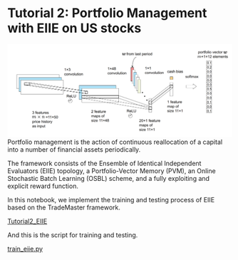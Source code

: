 # Tutorial 2: Portfolio Management with EIIE on US stocks
![EIIE.png](EIIE.png)
Portfolio management is the action of continuous reallocation of a capital into a number of financial assets periodically.

The framework consists of the Ensemble of Identical Independent Evaluators
(EIIE) topology, a Portfolio-Vector Memory (PVM), an Online Stochastic Batch Learning
(OSBL) scheme, and a fully exploiting and explicit reward function.




In this notebook, we implement the training and testing process of EIIE based on the TradeMaster framework.

[Tutorial2_EIIE](https://github.com/TradeMaster-NTU/TradeMaster/blob/main/tutorial/Tutorial2_EIIE.ipynb)

And this is the script for training and testing.

[train_eiie.py](https://github.com/TradeMaster-NTU/TradeMaster/blob/1.0.0/tools/portfolio_management/train_eiie.py)